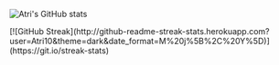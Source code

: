 ![Atri's GitHub stats](https://github-readme-stats.vercel.app/api?username=atri10&count_private=true&show_icons=true&theme=merko&bg_color=151515&title_color=FA8B00&text_color=FFFFFF&icon_color=FFFFFF)
<div></div>
[![GitHub Streak](http://github-readme-streak-stats.herokuapp.com?user=Atri10&theme=dark&date_format=M%20j%5B%2C%20Y%5D)](https://git.io/streak-stats)


